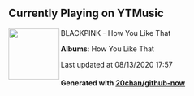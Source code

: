 ## Currently Playing on YTMusic

[<img align="left" width="100" src="https://lh3.googleusercontent.com/LtzwLew9W3Igam672B19Vp7Kotr_tjTSkEY4L4DNjAvIkfLOxs34jYaAUJ3cCd5SUIzHwJfPyDIlHl_N">](https://music.youtube.com/channel/UCkbbMCA40i18i7UdjayMPAg)

BLACKPINK - How You Like That

**Albums**: How You Like That

Last updated at 08/13/2020 17:57

#### Generated with [20chan/github-now](https://github.com/20chan/github-now)


<!--
**20chan/20chan** is a ✨ _special_ ✨ repository because its `README.md` (this file) appears on your GitHub profile.

Here are some ideas to get you started:

- 🔭 I’m currently working on ...
- 🌱 I’m currently learning ...
- 👯 I’m looking to collaborate on ...
- 🤔 I’m looking for help with ...
- 💬 Ask me about ...
- 📫 How to reach me: ...
- 😄 Pronouns: ...
- ⚡ Fun fact: ...
-->
